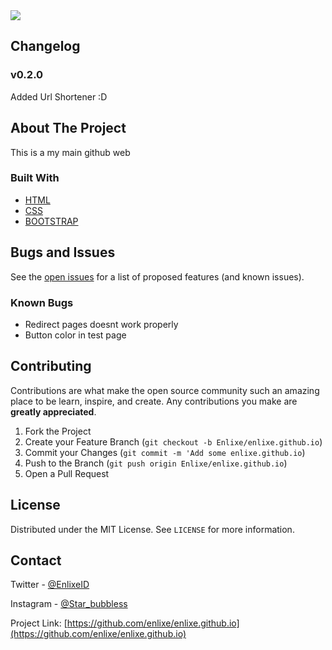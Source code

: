 <!-- PROJECT SHIELDS -->
<a href="#" alt="Version">
    <img src="https://img.shields.io/badge/VERSION-v0.2.0-blue?style=for-the-badge&logo=version" /></a>

<!-- CHANGELOG -->
## Changelog

### v0.2.0

Added Url Shortener :D

<!-- ABOUT THE PROJECT -->
## About The Project

This is a my main github web

### Built With

* [HTML](/)
* [CSS](/)
* [BOOTSTRAP](/)

<!-- ROADMAP -->
## Bugs and Issues

See the [open issues](https://github.com/enlixe/enlixe.github.io/issues) for a list of proposed features (and known issues).

### Known Bugs

* Redirect pages doesnt work properly
* Button color in test page

<!-- CONTRIBUTING -->
## Contributing

Contributions are what make the open source community such an amazing place to be learn, inspire, and create. Any contributions you make are **greatly appreciated**.

1. Fork the Project
2. Create your Feature Branch (`git checkout -b Enlixe/enlixe.github.io`)
3. Commit your Changes (`git commit -m 'Add some enlixe.github.io`)
4. Push to the Branch (`git push origin Enlixe/enlixe.github.io`)
5. Open a Pull Request

<!-- LICENSE -->
## License

Distributed under the MIT License. See `LICENSE` for more information.

<!-- CONTACT -->
## Contact

Twitter - [@EnlixeID](https://twitter.com/EnlixeId)

Instagram - [@Star_bubbless](https://instagram.com/star_bubbless)


Project Link: [https://github.com/enlixe/enlixe.github.io](https://github.com/enlixe/enlixe.github.io)